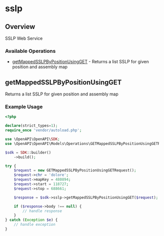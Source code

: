 # sslp

## Overview

SSLP Web Service

### Available Operations

* [getMappedSSLPByPositionUsingGET](#getmappedsslpbypositionusingget) - Returns a list SSLP for given position and assembly map

## getMappedSSLPByPositionUsingGET

Returns a list SSLP for given position and assembly map

### Example Usage

```php
<?php

declare(strict_types=1);
require_once 'vendor/autoload.php';

use \OpenAPI\OpenAPI\SDK;
use \OpenAPI\OpenAPI\Models\Operations\GETMappedSSLPByPositionUsingGETRequest;

$sdk = SDK::builder()
    ->build();

try {
    $request = new GETMappedSSLPByPositionUsingGETRequest();
    $request->chr = 'dolore';
    $request->mapKey = 480894;
    $request->start = 118727;
    $request->stop = 688661;

    $response = $sdk->sslp->getMappedSSLPByPositionUsingGET($request);

    if ($response->body !== null) {
        // handle response
    }
} catch (Exception $e) {
    // handle exception
}
```
